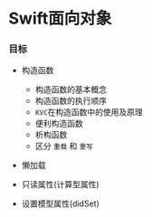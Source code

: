 # Swift面向对象

### 目标

- 构造函数

  - 构造函数的基本概念
  - 构造函数的执行顺序
  - `KVC`在构造函数中的使用及原理
  - 便利构造函数
  - 析构函数
  - 区分 `重载` 和 `重写`

- 懒加载

- 只读属性(计算型属性)

- 设置模型属性(didSet)

  

